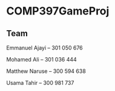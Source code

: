 # COMP397GameProj

## Team
Emmanuel Ajayi – 301 050 676

Mohamed Ali – 301 036 444

Matthew Naruse – 300 594 638

Usama Tahir – 300 981 737
